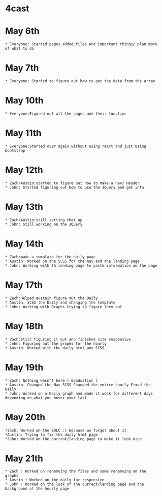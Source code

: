 # 4cast

# May 6th 
    * Everyone: Started pages added files and important things/ plan more of what to do 

# May 7th 
    * Everyone: Started to figure out how to get the data from the array 

# May 10th 
    * Everyone:Figured out all the pages and their function 

# May 11th 
    * Everyone:Started over again without using react and just using bootstrap 

# May 12th 
    * Zach/Austin:started to figure out how to make a nav/ Header
    * John: Started figuring out how to use the JQuery and get info 

# May 13th 
    * Zach/Austin:still setting that up 
	* John: Still working on the JQuery

# May 14th 
    * Zach:made a template for the daily page
    * Austin: Worked on the SCSS for the nav and the landing page 
    * John: Working with th landing page to paste information on the page 

# May 17th 
    * Zach:Helped austain figure out the Daily 
	* Austin: SCSS the Daily and changing the template 
	* John: Working with Graphs trying to figure them out 

# May 18th 
    * Zach:Still figuring it out and finished site responsive 
    * John: Figuring out the graphs for the hourly 
    * Austin: Worked with the daily html and SCSS 

# May 19th 
    * Zach: Nothing wasn't here ( Graduation ) 
	* Austin: Changed the Nav SCSS Changed the entire hourly Fixed the Daily 
	* John: Worked on a Daily graph and made it work for different days depending on what you hover over last 

# May 20th 
    *Zach: Worked on the SDLC :) because we forgot about it
	*Austin: Trying to fix the daily html page 
	*John: Worked on the current/landing page to make it look nice

# May 21th 
    * Zach : Worked on renameing the files and some renameing on the graphs 
    * Austin : Worked on the daily for responsive 
    * John : Worked on the look of the currect/landing page and the background of the hourly page
